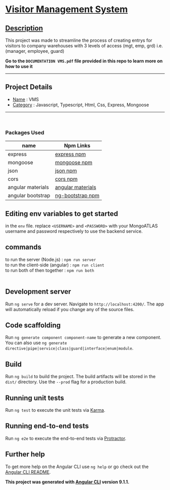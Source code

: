 # <ins> Visitor Management System </ins>

## <ins> Description </ins>

This project was made to streamline the process of creating entrys for visitors to company warehouses with
3 levels of access (mgt, emp, grd) i.e. (manager, employee, guard)

**Go to the `DOCUMENTATION VMS.pdf` file provided in this repo to learn more on how to use it**

---

## Project Details
* <ins>Name</ins> :  VMS
* <ins>Category</ins> :  Javascript, Typescript, Html, Css, Express, Mongoose

---
<br>

### Packages Used ###
| name    | Npm Links   |
| ------- | ------------ |
| express  | [express npm](https://www.npmjs.com/package/express) |
| mongoose | [mongoose npm](https://www.npmjs.com/package/mongoose) |
| json | [json npm](https://www.npmjs.com/package/json) |
| cors | [cors npm](https://www.npmjs.com/package/cors) |
| angular materials | [angular materials](https://material.angular.io/) |
| angular bootstrap | [ng-bootstrap npm](https://ng-bootstrap.github.io/#/home) |


## Editing env variables to get started
in the `env` file.
replace `<USERNAME>` and `<PASSWORD>` with your MongoATLAS username and password respectively to use the backend service.

## commands
to run the server (Node.js) : `npm run server` <br>
to run the client-side (angular) : `npm run client` <br>
to run both of then together : `npm run both` <br><br>

## Development server

Run `ng serve` for a dev server. Navigate to `http://localhost:4200/`. The app will automatically reload if you change any of the source files.

## Code scaffolding

Run `ng generate component component-name` to generate a new component. You can also use `ng generate directive|pipe|service|class|guard|interface|enum|module`.

## Build

Run `ng build` to build the project. The build artifacts will be stored in the `dist/` directory. Use the `--prod` flag for a production build.

## Running unit tests

Run `ng test` to execute the unit tests via [Karma](https://karma-runner.github.io).

## Running end-to-end tests

Run `ng e2e` to execute the end-to-end tests via [Protractor](http://www.protractortest.org/).

## Further help

To get more help on the Angular CLI use `ng help` or go check out the [Angular CLI README](https://github.com/angular/angular-cli/blob/master/README.md).

**This project was generated with [Angular CLI](https://github.com/angular/angular-cli) version 9.1.1.**

